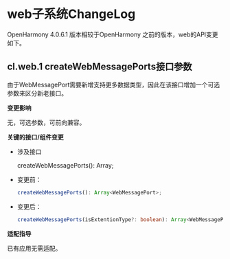 # web子系统ChangeLog

OpenHarmony 4.0.6.1 版本相较于OpenHarmony 之前的版本，web的API变更如下。

## cl.web.1 createWebMessagePorts接口参数

由于WebMessagePort需要新增支持更多数据类型，因此在该接口增加一个可选参数来区分新老接口。

**变更影响**

无，可选参数，可前向兼容。

**关键的接口/组件变更**

- 涉及接口

  createWebMessagePorts(): Array<WebMessagePort>;

- 变更前：

  ```ts
  createWebMessagePorts(): Array<WebMessagePort>;
  ```

- 变更后：

  ```ts
  createWebMessagePorts(isExtentionType?: boolean): Array<WebMessagePort>;
  ```

**适配指导**

已有应用无需适配。